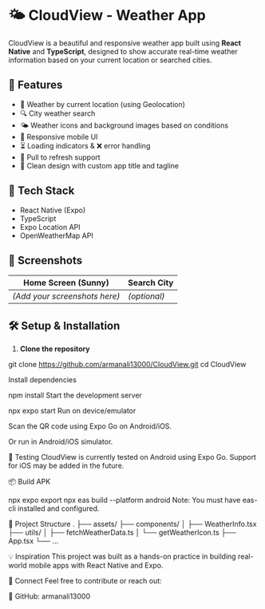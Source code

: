 # 🌤️ CloudView - Weather App

CloudView is a beautiful and responsive weather app built using **React Native** and **TypeScript**, designed to show accurate real-time weather information based on your current location or searched cities.

## 🚀 Features

- 📍 Weather by current location (using Geolocation)
- 🔍 City weather search
- 🌤️ Weather icons and background images based on conditions
- 📱 Responsive mobile UI
- ⏳ Loading indicators & ❌ error handling
- 🧭 Pull to refresh support
- 🎨 Clean design with custom app title and tagline

## 🔧 Tech Stack

- React Native (Expo)
- TypeScript
- Expo Location API
- OpenWeatherMap API

## 📸 Screenshots

| Home Screen (Sunny) | Search City |
|---------------------|-------------|
| *(Add your screenshots here)* | *(optional)* |

## 🛠️ Setup & Installation

1. **Clone the repository**

git clone https://github.com/armanali13000/CloudView.git
cd CloudView


Install dependencies

npm install
Start the development server

npx expo start
Run on device/emulator

Scan the QR code using Expo Go on Android/iOS.

Or run in Android/iOS simulator.

🧪 Testing
CloudView is currently tested on Android using Expo Go. Support for iOS may be added in the future.

📦 Build APK

npx expo export
npx eas build --platform android
Note: You must have eas-cli installed and configured.

📁 Project Structure
.
├── assets/
├── components/
│   ├── WeatherInfo.tsx
├── utils/
│   ├── fetchWeatherData.ts
│   └── getWeatherIcon.ts
├── App.tsx
└── ...



💡 Inspiration
This project was built as a hands-on practice in building real-world mobile apps with React Native and Expo.

🤝 Connect
Feel free to contribute or reach out:

🔗 GitHub: armanali13000
